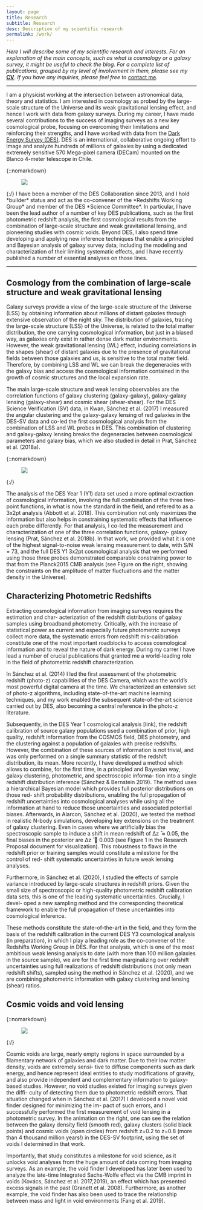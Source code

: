 ```yaml
---
layout: page
title: Research
subtitle: Research
desc: Description of my scientific research
permalink: /work/
---
```


<div class="pretty-links">
  
*Here I will describe some of my scientific research and interests. For an explanation of the main concepts, such as what is cosmology or a galaxy survey, it might be useful to check the blog. For a complete list of publications, grouped by my level of involvement in them, please see my* [**CV**](https://www.dropbox.com/s/hd4oz11je1top9m/cv_publist_csanchez.pdf?raw=1). *If you have any inquiries, please feel free to* <a href="mailto:carles.sanchez.alonso@gmail.com">contact me</a>.

---

I am a physicist working at the intersection between astronomical data, theory and statistics. I am interested in cosmology as probed by the large-scale structure of the Universe and its weak gravitational lensing effect, and hence I work with data from galaxy surveys. During my career, I have made several contributions to the success of imaging surveys as a new key cosmological probe, focusing on overcoming their limitations and reinforcing their strengths, and I have worked with data from the [Dark Energy Survey (DES)](https://www.darkenergysurvey.org). DES is an international, collaborative ongoing effort to image and analyze hundreds of millions of galaxies by using a dedicated extremely sensitive 570 Mega-pixel camera (DECam) mounted on the Blanco 4-meter telescope in Chile. 

{::nomarkdown}
<figure class="site-profile5">
    <img src="{{ site.baseurl }}/assets/img/des.jpeg">
</figure>
{:/}
I have been a member of the DES Collaboration since 2013, and I hold *builder* status and act as the co-convener of the *Redshifts Working Group* and member of the DES *Science Committee*. In particular, I have been the lead author of a number of key DES publications, such as the first photometric redshift analysis, the first cosmological results from the combination of large-scale structure and weak gravitational lensing, and pioneering studies with cosmic voids. Beyond DES, I also spend time developing and applying new inference techniques that enable a principled and Bayesian analysis of galaxy survey data, including the modeling and characterization of their limiting systematic effects, and I have recently published a number of essential analyses on those lines. 

---

## Cosmology from the combination of large-scale structure and weak gravitational lensing

Galaxy surveys provide a view of the large-scale structure of the Universe (LSS) by obtaining information about millions of distant galaxies through extensive observation of the night sky. The distribution of galaxies, tracing the large-scale structure (LSS) of the Universe, is related to the total matter distribution, the one carrying cosmological information, but just in a biased way, as galaxies only exist in rather dense dark matter environments. However, the weak gravitational lensing (WL) effect, inducing correlations in the shapes (shear) of distant galaxies due to the presence of gravitational fields between those galaxies and us, is sensitive to the total matter field. Therefore, by combining LSS and WL we can break the degeneracies with the galaxy bias and access the cosmological information contained in the growth of cosmic structures and the local expansion rate.

The main large-scale structure and weak lensing observables are the correlation functions of galaxy clustering (galaxy-galaxy), galaxy-galaxy lensing (galaxy-shear) and cosmic shear (shear-shear). For the DES Science Verification (SV) data, in Kwan, Sánchez et al. (2017) I measured the angular clustering and the galaxy-galaxy lensing of red galaxies in the DES-SV data and co-led the first cosmological analysis from the combination of LSS and WL probes in DES. This combination of clustering and galaxy-galaxy lensing breaks the degeneracies between cosmological parameters and galaxy bias, which we also studied in detail in Prat, Sánchez et al. (2018a). 

{::nomarkdown}
<figure class="site-profile3">
    <img src="{{ site.baseurl }}/assets/img/cosmo_y1.png">
</figure>
{:/}

The analysis of the DES Year 1 (Y1) data set used a more optimal
extraction of cosmological information, involving the full combination of the three two-point
functions, in what is now the standard in the field, and refered to as a 3x2pt analysis
(Abbott et al. 2018). This combination not only maximizes the information but also helps
in constraining systematic effects that influence each probe differently. For that analysis, I
co-led the measurement and characterization of one of the three correlation functions, galaxy-
galaxy lensing (Prat, Sánchez et al. 2018b). In that work, we provided what it is one of the
highest signal-to-noise weak lensing measurement to date, with S/N = 73, and the full DES
Y1 3x2pt cosmological analysis that we performed using those three probes demonstrated
comparable constraining power to that from the Planck2015 CMB analysis (see Figure on the right, showing the constraints on the amplitude of matter fluctuations and the matter density in the Universe).


## Characterizing Photometric Redshifts

Extracting cosmological information from imaging surveys requires the estimation and char- acterization of the redshift distributions of galaxy samples using broadband photometry. Critically, with the increase of statistical power as current and especially future photometric surveys collect more data, the systematic errors from redshift mis-calibration constitute one of the most important roadblocks to access cosmological information and to reveal the nature of dark energy. During my carrer I have lead a number of crucial publications that granted me a world-leading role in the field of photometric redshift characterization.

In Sánchez et al. (2014) I led the first assessment of the photometric redshift (photo-z) capabilities of the DES Camera, which was the world’s most powerful digital camera at the time. We characterized an extensive set of photo-z algorithms, including state-of-the-art machine learning techniques, and my work enabled the subsequent state-of-the-art science carried out by DES, also becoming a central reference in the photo-z literature.

Subsequently, in the DES Year 1 cosmological analysis [link], the redshift calibration of source galaxy populations used a combination of prior, high quality, redshift information from the COSMOS field, DES photometry, and the clustering against a population of galaxies with precise redshifts. However, the combination of these sources of information is not trivial, and was only performed on a single summary statistic of the redshift distribution, its mean. More recently, I have developed a method which allows to combine, for the first time, in a principled and Bayesian way, galaxy clustering, photometric, and spectroscopic informa- tion into a single redshift distribution inference (Sánchez & Bernstein 2019). The method uses a hierarchical Bayesian model which provides full posterior distributions on those red- shift probability distributions, enabling the full propagation of redshift uncertainties into cosmological analyses while using all the information at hand to reduce those uncertainties and associated potential biases. Afterwards, in Alarcon, Sánchez et al. (2020), we tested the method in realistic N-body simulations, developing key extensions on the treatment of galaxy clustering. Even in cases where we artificially bias the spectroscopic sample to induce a shift in mean redshift of ∆z ̄ ≈ 0.05, the final biases in the posterior are ∆z ̄ 􏰫 0.003 (see Figure 1 in the Research Proposal document for visualization). This robustness to flaws in the redshift prior or training samples would constitute a milestone for the control of red- shift systematic uncertainties in future weak lensing analyses.

Furthermore, in Sánchez et al. (2020), I studied the effects of sample variance introduced by large-scale structures in redshift priors. Given the small size of spectroscopic or high-quality photometric redshift calibration data sets, this is one of the leading systematic uncertainties. Crucially, I devel- oped a new sampling method and the corresponding theoretical framework to enable the full propagation of these uncertainties into cosmological inference.

These methods constitute the state-of-the-art in the field, and they form the basis of the redshift calibration in the current DES Y3 cosmological analysis (in preparation), in which I play a leading role as the co-convener of the Redshifts Working Group in DES. For that analysis, which is one of the most ambitious weak lensing analysis to date (with more than 100 million galaxies in the source sample), we are for the first time marginalizing over redshift uncertainties using full realizations of redshift distributions (not only mean redshift shifts), sampled using the method in Sánchez et al. (2020), and we are combining photometric information with galaxy clustering and lensing (shear) ratios.



## Cosmic voids and void lensing

{::nomarkdown}
<figure class="site-profile3">
    <img src="{{ site.baseurl }}/assets/img/voids_animation.gif">
</figure>
{:/}

Cosmic voids are large, nearly empty regions in space surrounded by a filamentary network of galaxies and dark matter. Due to their low matter density, voids are extremely sensi- tive to diffuse components such as dark energy, and hence represent ideal entities to study modifications of gravity, and also provide independent and complementary information to galaxy-based studies. However, no void studies existed for imaging surveys given the diffi- culty of detecting them due to photometric redshift errors. That situation changed when in Sánchez et al. (2017) I developed a novel void finder designed for minimizing the im- pact of such errors, and I successfully performed the first measurement of void lensing in a photometric survey. In the animation on the right, one can see the relation between the galaxy density field (smooth red), galaxy clusters (solid black points) and cosmic voids (open circles) from redshift z=0.2 to z=0.8 (more than 4 thousand million years!) in the DES-SV footprint, using the set of voids I determined in that work.

Importantly, that study constitutes a milestone for void science, as it unlocks void analyses from the huge amount of data coming from imaging surveys. As an example, the void finder I developed has later been used to analyze the late-time Integrated Sachs-Wolfe effect via the CMB imprint in voids (Kovács, Sánchez et al. 2017,2019), an effect which has presented excess signals in the past (Granett et al. 2008). Furthermore, as another example, the void finder has also been used to trace the relationship between mass and light in void environments (Fang et al. 2019). 
